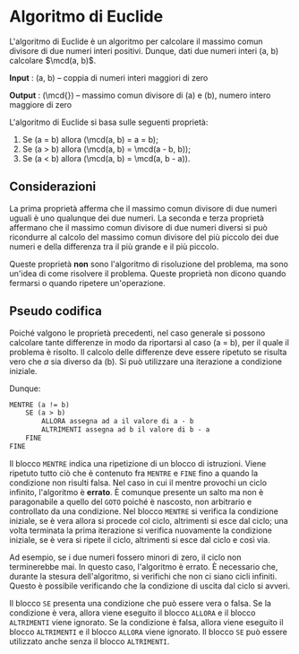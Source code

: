 # Algoritmo di Euclide

L'algoritmo di Euclide è un algoritmo per calcolare il massimo comun divisore
di due numeri interi positivi. Dunque, dati due numeri interi \(a, b\) calcolare
$\mcd(a, b)$.

**Input**
: \(a, b\) – coppia di numeri interi maggiori di zero

**Output**
: \(\mcd{}\) – massimo comun divisore di \(a\) e \(b\), numero intero maggiore di zero

L'algoritmo di Euclide si basa sulle seguenti proprietà:

1. Se \(a = b\) allora \(\mcd(a, b) = a = b\);
2. Se \(a > b\) allora \(\mcd(a, b) = \mcd(a - b, b)\);
3. Se \(a < b\) allora \(\mcd(a, b) = \mcd(a, b - a)\).

## Considerazioni

La prima proprietà afferma che il massimo comun divisore di due numeri uguali è
uno qualunque dei due numeri. La seconda e terza proprietà affermano che il
massimo comun divisore di due numeri diversi si può ricondurre al calcolo del
massimo comun divisore del più piccolo dei due numeri e della differenza tra il
più grande e il più piccolo.

Queste proprietà **non** sono l'algoritmo di risoluzione del problema, ma sono
un'idea di come risolvere il problema. Queste proprietà non dicono quando fermarsi
o quando ripetere un'operazione.

## Pseudo codifica

Poiché valgono le proprietà precedenti, nel caso generale si possono calcolare
tante differenze in modo da riportarsi al caso \(a = b\), per il quale il problema
è risolto. Il calcolo delle differenze deve essere ripetuto se risulta vero che
$a$ sia diverso da \(b\). Si può utilizzare una iterazione a condizione iniziale.

Dunque:

```txt title="Algoritmo di Euclide"
MENTRE (a != b)
    SE (a > b)
        ALLORA assegna ad a il valore di a - b
        ALTRIMENTI assegna ad b il valore di b - a
    FINE
FINE
```

Il blocco `MENTRE` indica una ripetizione di un blocco di istruzioni. Viene
ripetuto tutto ciò che è contenuto fra `MENTRE` e `FINE` fino a quando la
condizione non risulti falsa. Nel caso in cui il mentre provochi un ciclo
infinito, l'algoritmo è **errato**. È comunque presente un salto ma non è
paragonabile a quello del `GOTO` poiché è nascosto, non arbitrario e controllato
da una condizione. Nel blocco `MENTRE` si verifica la condizione iniziale, se è
vera allora si procede col ciclo, altrimenti si esce dal ciclo; una volta
terminata la prima iterazione si verifica nuovamente la condizione iniziale, se è
vera si ripete il ciclo, altrimenti si esce dal ciclo e così via.

Ad esempio, se i due numeri fossero minori di zero, il ciclo non terminerebbe
mai. In questo caso, l'algoritmo è errato. È necessario che, durante la stesura
dell'algoritmo, si verifichi che non ci siano cicli infiniti. Questo è possibile
verificando che la condizione di uscita dal ciclo si avveri.

Il blocco `SE` presenta una condizione che può essere vera o falsa. Se la
condizione è vera, allora viene eseguito il blocco `ALLORA` e il blocco
`ALTRIMENTI` viene ignorato. Se la condizione è falsa, allora viene eseguito il
blocco `ALTRIMENTI` e il blocco `ALLORA` viene ignorato. Il blocco `SE` può
essere utilizzato anche senza il blocco `ALTRIMENTI`.
